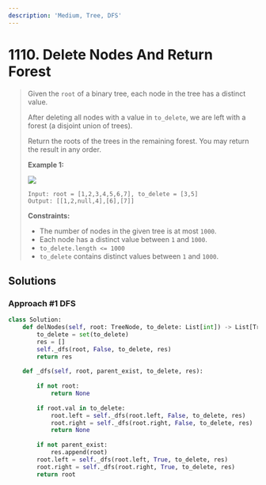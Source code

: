 ```yaml
---
description: 'Medium, Tree, DFS'
---
```


# 1110. Delete Nodes And Return Forest

> Given the `root` of a binary tree, each node in the tree has a distinct value.
>
> After deleting all nodes with a value in `to_delete`, we are left with a forest \(a disjoint union of trees\).
>
> Return the roots of the trees in the remaining forest.  You may return the result in any order.
>
> **Example 1:**
>
> ![](https://assets.leetcode.com/uploads/2019/07/01/screen-shot-2019-07-01-at-53836-pm.png)
>
> ```text
> Input: root = [1,2,3,4,5,6,7], to_delete = [3,5]
> Output: [[1,2,null,4],[6],[7]]
> ```
>
> **Constraints:**
>
> * The number of nodes in the given tree is at most `1000`.
> * Each node has a distinct value between `1` and `1000`.
> * `to_delete.length <= 1000`
> * `to_delete` contains distinct values between `1` and `1000`.

## Solutions

### Approach \#1 DFS

```python
class Solution:
    def delNodes(self, root: TreeNode, to_delete: List[int]) -> List[TreeNode]:
        to_delete = set(to_delete)
        res = []
        self._dfs(root, False, to_delete, res)
        return res
        
    def _dfs(self, root, parent_exist, to_delete, res):
        
        if not root:
            return None
        
        if root.val in to_delete:
            root.left = self._dfs(root.left, False, to_delete, res)
            root.right = self._dfs(root.right, False, to_delete, res)
            return None
        
        if not parent_exist:
            res.append(root)
        root.left = self._dfs(root.left, True, to_delete, res)
        root.right = self._dfs(root.right, True, to_delete, res)
        return root
```

